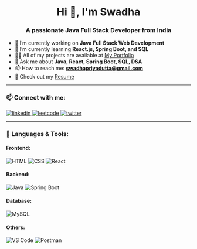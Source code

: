 <h1 align="center">Hi 👋, I'm Swadha</h1>
<h3 align="center">A passionate Java Full Stack Developer from India</h3>

- 🔭 I’m currently working on **Java Full Stack Web Development**
- 🌱 I’m currently learning **React.js, Spring Boot, and SQL**
- 👨‍💻 All of my projects are available at [My Portfolio](https://your-portfolio-link.com)
- 💬 Ask me about **Java, React, Spring Boot, SQL, DSA**
- 📫 How to reach me: **swadhapriyadutta@gmail.com**
- 📄 Check out my [Resume](https://your-resume-link.com)

---

### 📫 Connect with me:
<p align="left">
<a href="https://www.linkedin.com/in/swadha-priya-dutta-1b45a5262?utm_source=share&utm_campaign=share_via&utm_content=profile&utm_medium=android_app" target="blank"> <img align="center" src="https://img.shields.io/badge/LINKEDIN-0077B5.svg?&style=for-the-badge&logo=linkedin&logoColor=white" alt="linkedin" /> </a>
<a href="https://leetcode.com/your-username/" target="blank"> <img align="center" src="https://img.shields.io/badge/LEETCODE-FFA116?style=for-the-badge&logo=leetcode&logoColor=black" alt="leetcode" /> </a>
<a href="https://twitter.com/your-handle" target="blank"> <img align="center" src="https://img.shields.io/badge/TWITTER-1DA1F2.svg?&style=for-the-badge&logo=twitter&logoColor=white" alt="twitter" /> </a>
</p>

---

### 🧰 Languages & Tools:
#### Frontend:
![HTML](https://img.shields.io/badge/-HTML5-E34F26?style=flat-square&logo=html5&logoColor=white)
![CSS](https://img.shields.io/badge/-CSS3-1572B6?style=flat-square&logo=css3)
![React](https://img.shields.io/badge/-React-61DAFB?style=flat-square&logo=react)

#### Backend:
![Java](https://img.shields.io/badge/-Java-007396?style=flat-square&logo=java)
![Spring Boot](https://img.shields.io/badge/-Spring%20Boot-6DB33F?style=flat-square&logo=spring-boot)

#### Database:
![MySQL](https://img.shields.io/badge/-MySQL-4479A1?style=flat-square&logo=mysql)

#### Others:
![VS Code](https://img.shields.io/badge/-VS%20Code-007ACC?style=flat-square&logo=visual-studio-code)
![Postman](https://img.shields.io/badge/-Postman-FF6C37?style=flat-square&logo=postman)